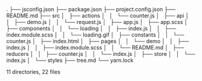 .
├── jsconfig.json
├── package.json
├── project.config.json
├── README.md
├── src
│   ├── actions
│   │   └── counter.js
│   ├── api
│   │   ├── demo.js
│   │   └── request.js
│   ├── app.js
│   ├── app.scss
│   ├── components
│   │   └── loading
│   │       ├── index.js
│   │       ├── index.module.scss
│   │       └── loading.gif
│   ├── constants
│   │   └── counter.js
│   ├── index.html
│   ├── pages
│   │   └── demo
│   │       ├── index.js
│   │       ├── index.module.scss
│   │       └── README.md
│   ├── reducers
│   │   ├── counter.js
│   │   └── index.js
│   ├── store
│   │   └── index.js
│   └── styles
├── tree.md
└── yarn.lock

11 directories, 22 files
